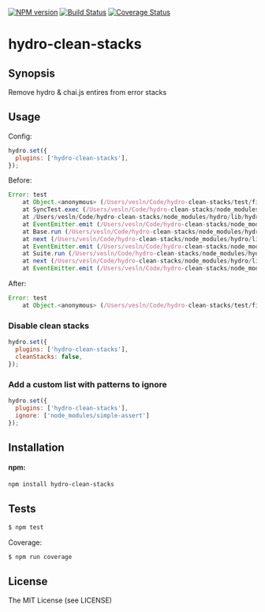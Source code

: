 [![NPM
version](https://badge.fury.io/js/hydro-clean-stacks.png)](http://badge.fury.io/js/hydro-clean-stacks)
[![Build Status](https://secure.travis-ci.org/hydrojs/hydro-clean-stacks.png)](http://travis-ci.org/hydrojs/hydro-clean-stacks)
[![Coverage Status](https://coveralls.io/repos/hydrojs/hydro-clean-stacks/badge.png?branch=master)](https://coveralls.io/r/hydrojs/hydro-clean-stacks?branch=master)

# hydro-clean-stacks

## Synopsis

Remove hydro & chai.js entires from error stacks

## Usage

Config:

```js
hydro.set({
  plugins: ['hydro-clean-stacks'],
});
```

Before:

```js
Error: test
    at Object.<anonymous> (/Users/vesln/Code/hydro-clean-stacks/test/fixtures/1.js:2:9)
    at SyncTest.exec (/Users/vesln/Code/hydro-clean-stacks/node_modules/hydro/lib/hydro/test/sync.js:32:13)
    at /Users/vesln/Code/hydro-clean-stacks/node_modules/hydro/lib/hydro/test/base.js:105:10
    at EventEmitter.emit (/Users/vesln/Code/hydro-clean-stacks/node_modules/hydro/node_modules/evts/lib/evts.js:46:26)
    at Base.run (/Users/vesln/Code/hydro-clean-stacks/node_modules/hydro/lib/hydro/test/base.js:101:11)
    at next (/Users/vesln/Code/hydro-clean-stacks/node_modules/hydro/lib/hydro/suite/index.js:58:52)
    at EventEmitter.emit (/Users/vesln/Code/hydro-clean-stacks/node_modules/hydro/node_modules/evts/lib/evts.js:46:26)
    at Suite.run (/Users/vesln/Code/hydro-clean-stacks/node_modules/hydro/lib/hydro/suite/index.js:62:11)
    at next (/Users/vesln/Code/hydro-clean-stacks/node_modules/hydro/lib/hydro/suite/index.js:58:52)
    at EventEmitter.emit (/Users/vesln/Code/hydro-clean-stacks/node_modules/hydro/node_modules/evts/lib/evts.js:46:26)
```

After:

```js
Error: test
    at Object.<anonymous> (/Users/vesln/Code/hydro-clean-stacks/test/fixtures/1.js:2:9)
```

### Disable clean stacks

```js
hydro.set({
  plugins: ['hydro-clean-stacks'],
  cleanStacks: false,
});
```

### Add a custom list with patterns to ignore

```js
hydro.set({
  plugins: ['hydro-clean-stacks'],
  ignore: ['node_modules/simple-assert']
});
```

## Installation

#### npm:

```bash
npm install hydro-clean-stacks
```

## Tests

```bash
$ npm test
```

Coverage:

```bash
$ npm run coverage
```

## License

The MIT License (see LICENSE)
